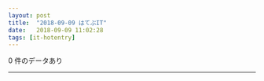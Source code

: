 ```yaml
---
layout: post
title:  "2018-09-09 はてぶIT"
date:   2018-09-09 11:02:28
tags: [it-hotentry]
---
```

0 件のデータあり

<hr>

